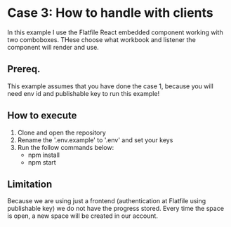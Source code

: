 # Case 3: How to handle with clients
In this example I use the Flatfile React embedded component working with two comboboxes. THese choose what workbook and listener the component will render and use.

## Prereq.
This example assumes that you have done the case 1, because you will need env id and publishable key to run this example!

## How to execute
1. Clone and open the repository
2. Rename the '.env.example' to '.env' and set your keys
3. Run the follow commands below:
    - npm install
    - npm start

## Limitation
Because we are using just a frontend (authentication at Flatfile using publishable key) we do not have the progress stored. Every time the space is open, a new space will be created in our account.